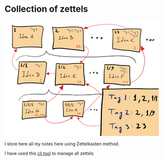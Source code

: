 # Collection of zettels

![Zettelkasten](./assets/800px-Zettelkasten_paper_schematic.png)

I store here all my notes here using Zettelkasten method.

I have used this [cli tool](https://github.com/AndrewCopeland/zettelkasten) to manage all zettels
